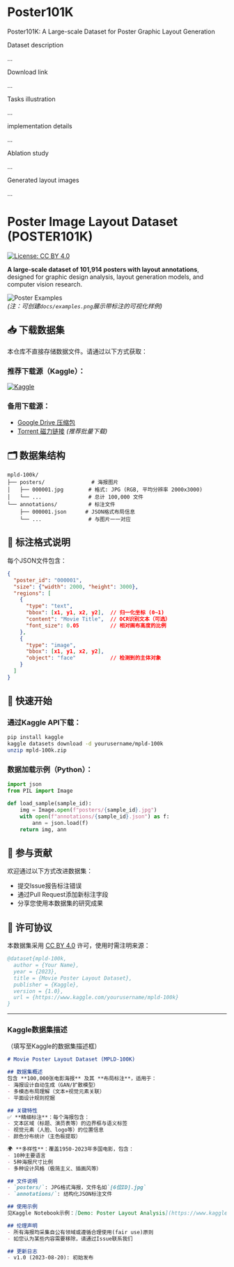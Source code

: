 # Poster101K
Poster101K: A Large-scale Dataset for Poster Graphic Layout Generation

Dataset description

...

Download link

...

Tasks illustration

...

implementation details

...

Ablation study

...

Generated layout images

...



# Poster Image Layout Dataset (POSTER101K)

[![License: CC BY 4.0](https://img.shields.io/badge/License-CC_BY_4.0-blue.svg)](https://creativecommons.org/licenses/by/4.0/)

**A large-scale dataset of 101,914 posters with layout annotations**, designed for graphic design analysis, layout generation models, and computer vision research.

![Poster Examples](docs/examples.png)  
*(注：可创建`docs/examples.png`展示带标注的可视化样例)*

## 📥 下载数据集
本仓库不直接存储数据文件。请通过以下方式获取：

### 推荐下载源（Kaggle）：
[![Kaggle](https://img.shields.io/badge/Download_on-Kaggle-20BEFF.svg)](https://www.kaggle.com/yourusername/mpld-100k)

### 备用下载源：
- [Google Drive 压缩包](https://drive.google.com/...)
- [Torrent 磁力链接](magnet:?xt=urn:btih:...) *(推荐批量下载)*

## 🗂️ 数据集结构
```
mpld-100k/
├── posters/               # 海报图片
│   ├── 000001.jpg        # 格式: JPG (RGB, 平均分辨率 2000x3000)
│   └── ...               # 总计 100,000 文件
└── annotations/          # 标注文件
    ├── 000001.json      # JSON格式布局信息
    └── ...               # 与图片一一对应
```

## 📝 标注格式说明
每个JSON文件包含：
```json
{
  "poster_id": "000001",
  "size": {"width": 2000, "height": 3000},
  "regions": [
    {
      "type": "text",
      "bbox": [x1, y1, x2, y2],  // 归一化坐标 (0~1)
      "content": "Movie Title",  // OCR识别文本（可选）
      "font_size": 0.05          // 相对画布高度的比例
    },
    {
      "type": "image",
      "bbox": [x1, y1, x2, y2],
      "object": "face"           // 检测到的主体对象
    }
  ]
}
```

## 🚀 快速开始
### 通过Kaggle API下载：
```bash
pip install kaggle
kaggle datasets download -d yourusername/mpld-100k
unzip mpld-100k.zip
```

### 数据加载示例（Python）：
```python
import json
from PIL import Image

def load_sample(sample_id):
    img = Image.open(f"posters/{sample_id}.jpg")
    with open(f"annotations/{sample_id}.json") as f:
        ann = json.load(f)
    return img, ann
```

## 🤝 参与贡献
欢迎通过以下方式改进数据集：
- 提交Issue报告标注错误
- 通过Pull Request添加新标注字段
- 分享您使用本数据集的研究成果

## 📜 许可协议
本数据集采用 [CC BY 4.0](LICENSE) 许可，使用时需注明来源：
```bibtex
@dataset{mpld-100k,
  author = {Your Name},
  year = {2023},
  title = {Movie Poster Layout Dataset},
  publisher = {Kaggle},
  version = {1.0},
  url = {https://www.kaggle.com/yourusername/mpld-100k}
}
```

---

### **Kaggle数据集描述**  
（填写至Kaggle的数据集描述框）

````markdown
# Movie Poster Layout Dataset (MPLD-100K)

## 数据集概述
包含 **100,000张电影海报** 及其 **布局标注**，适用于：
- 海报设计自动生成（GAN/扩散模型）
- 多模态布局理解（文本+视觉元素关联）
- 平面设计规则挖掘

## 关键特性
✅ **精细标注**：每个海报包含：
- 文本区域（标题、演员表等）的边界框与语义标签
- 视觉元素（人脸、logo等）的位置信息
- 颜色分布统计（主色板提取）

🌍 **多样性**：覆盖1950-2023年多国电影，包含：
- 10种主要语言
- 5种海报尺寸比例
- 多种设计风格（极简主义、插画风等）

## 文件说明
- `posters/`: JPG格式海报，文件名如`[6位ID].jpg`
- `annotations/`: 结构化JSON标注文件

## 使用示例
见Kaggle Notebook示例：[Demo: Poster Layout Analysis](https://www.kaggle.com/yourusername/mpld-demo)

## 伦理声明
- 所有海报均采集自公有领域或遵循合理使用(fair use)原则
- 如您认为某些内容需要移除，请通过Issue联系我们

## 更新日志
- v1.0 (2023-08-20): 初始发布
